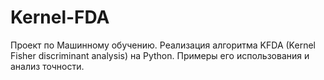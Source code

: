 # Kernel-FDA
Проект по Машинному обучению. Реализация алгоритма KFDA (Kernel Fisher discriminant analysis) на Python. Примеры его использования и анализ точности.
